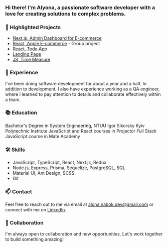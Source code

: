 ### Hi there! I'm Alyona, a passionate software developer with a love for creating solutions to complex problems.

### 🌟 Highlighted Projects
- [Next.js, Admin Dashboard for E-commerce](https://github.com/nabokok/product_catalog_admin)
- [React, Apple E-commerce](https://github.com/underHeel/product_catalog) - Group project
- [React, Todo App](https://github.com/nabokok/react_todo-app-with-api)
- [Landing Page](https://github.com/nabokok/layout_landing-page)
- [JS, Time Measure](https://github.com/nabokok/time-measure)


### 💼 Experience
I've been doing software development for about a year and a half.
In addition to development, I also have experience working as a QA engineer, where I learned to pay attention to details and collaborate effectively within a team. 

### 📚 Education
Bachelor's Degree in System Engineering, NTUU Igor Sikorsky Kyiv Polytechnic Institute
JavaScript and React courses in Projector
Full Stack JavaScript course in Mate Academy

### 🛠️ Skills
- JavaScript, TypeScript, React, Next.js, Redux
- Node.js, Express, Prisma, Sequelize, PostgreSQL, SQL
- Material UI, Ant Design, SCSS
- Git


### 📫 Contact
Feel free to reach out to me via email at alona.nabok.dev@gmail.com or connect with me on [LinkedIn](https://www.linkedin.com/in/alyona-nabok/).

### 🤝 Collaboration
I'm always open to collaboration and new opportunities. Let's work together to build something amazing!
